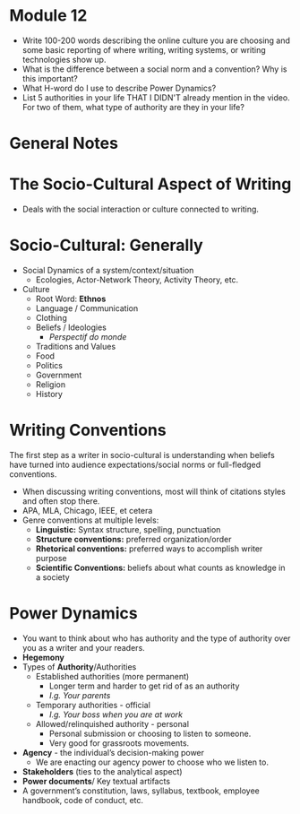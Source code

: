 # Module 12

* Write 100-200 words describing the online culture you are choosing and some
  basic reporting of where writing, writing systems, or writing technologies
  show up.
* What is the difference between a social norm and a convention? Why is this
  important?
* What H-word do I use to describe Power Dynamics?
* List 5 authorities in your life THAT I DIDN'T already mention in the video.
  For two of them, what type of authority are they in your life?

# General Notes

# The Socio-Cultural Aspect of Writing

- Deals with the social interaction or culture connected to writing.

# Socio-Cultural: Generally

- Social Dynamics of a system/context/situation
  - Ecologies, Actor-Network Theory, Activity Theory, etc.
- Culture
  - Root Word: **Ethnos**
  - Language / Communication
  - Clothing
  - Beliefs / Ideologies 
    - _Perspectif do monde_
  - Traditions and Values
  - Food
  - Politics
  - Government
  - Religion
  - History

# Writing Conventions

The first step as a writer in socio-cultural is understanding when beliefs have turned into audience expectations/social norms or full-fledged conventions.

- When discussing writing conventions, most will think of citations styles and often stop there.
- APA, MLA, Chicago, IEEE, et cetera
- Genre conventions at multiple levels:
  - **Linguistic:** Syntax structure, spelling, punctuation
  - **Structure conventions:** preferred organization/order
  - **Rhetorical conventions:** preferred ways to accomplish writer purpose
  - **Scientific Conventions:** beliefs about what counts
  as knowledge in a society

# Power Dynamics

- You want to think about who has authority and the type of authority over you as a writer and your readers.
- **Hegemony**
- Types of **Authority**/Authorities
  - Established authorities (more permanent)
    - Longer term and harder to get rid of as an authority
    - _I.g. Your parents_
  - Temporary authorities - official
    - _I.g. Your boss when you are at work_
  - Allowed/relinquished authority - personal
    - Personal submission or choosing to listen to someone.
    - Very good for grassroots movements.
- **Agency** - the individual’s decision-making power
  - We are enacting our agency power to choose who we listen to.
- **Stakeholders** (ties to the analytical aspect)
- **Power documents**/ Key textual artifacts
- A government’s constitution, laws, syllabus, textbook, employee handbook, code of conduct, etc.

